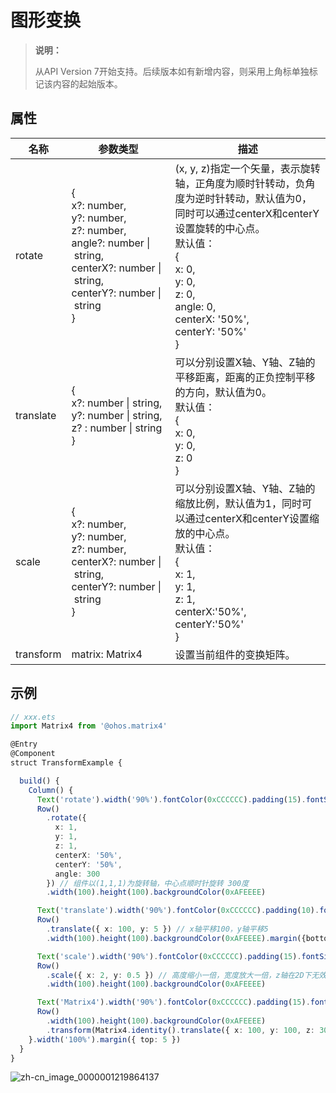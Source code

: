 # 图形变换

>  **说明：**
>
>  从API Version 7开始支持。后续版本如有新增内容，则采用上角标单独标记该内容的起始版本。


## 属性


| 名称      | 参数类型                                                     | 描述                                                         |
| --------- | ------------------------------------------------------------ | ------------------------------------------------------------ |
| rotate    | {<br/>x?:&nbsp;number,<br/>y?:&nbsp;number,<br/>z?:&nbsp;number,<br/>angle?:&nbsp;number&nbsp;\|&nbsp;string,<br/>centerX?:&nbsp;number&nbsp;\|&nbsp;string,<br/>centerY?:&nbsp;number&nbsp;\|&nbsp;string<br/>} | (x,&nbsp;y,&nbsp;z)指定一个矢量，表示旋转轴，正角度为顺时针转动，负角度为逆时针转动，默认值为0，同时可以通过centerX和centerY设置旋转的中心点。<br/>默认值：<br/>{<br/>x:&nbsp;0,<br/>y:&nbsp;0,<br/>z:&nbsp;0,<br/>angle:&nbsp;0,<br/>centerX:&nbsp;'50%',<br/>centerY:&nbsp;'50%'<br/>} |
| translate | {<br/>x?:&nbsp;number&nbsp;\|&nbsp;string,<br/>y?:&nbsp;number&nbsp;\|&nbsp;string,<br/>z?&nbsp;:&nbsp;number&nbsp;\|&nbsp;string<br/>} | 可以分别设置X轴、Y轴、Z轴的平移距离，距离的正负控制平移的方向，默认值为0。<br/>默认值：<br/>{<br/>x:&nbsp;0,<br/>y:&nbsp;0,<br/>z:&nbsp;0<br/>} |
| scale     | {<br/>x?:&nbsp;number,<br/>y?:&nbsp;number,<br/>z?:&nbsp;number,<br/>centerX?:&nbsp;number&nbsp;\|&nbsp;string,<br/>centerY?:&nbsp;number&nbsp;\|&nbsp;string<br/>} | 可以分别设置X轴、Y轴、Z轴的缩放比例，默认值为1，同时可以通过centerX和centerY设置缩放的中心点。<br/>默认值：<br/>{<br/>x:&nbsp;1,<br/>y:&nbsp;1,<br/>z:&nbsp;1,<br/>centerX:'50%',<br/>centerY:'50%'<br/>} |
| transform | matrix:&nbsp;Matrix4                                         | 设置当前组件的变换矩阵。                                     |


## 示例

```ts
// xxx.ets
import Matrix4 from '@ohos.matrix4'

@Entry
@Component
struct TransformExample {

  build() {
    Column() {
      Text('rotate').width('90%').fontColor(0xCCCCCC).padding(15).fontSize(30)
      Row()
        .rotate({
          x: 1,
          y: 1,
          z: 1,
          centerX: '50%',
          centerY: '50%',
          angle: 300
        }) // 组件以(1,1,1)为旋转轴，中心点顺时针旋转 300度
        .width(100).height(100).backgroundColor(0xAFEEEE)

      Text('translate').width('90%').fontColor(0xCCCCCC).padding(10).fontSize(30)
      Row()
        .translate({ x: 100, y: 5 }) // x轴平移100，y轴平移5
        .width(100).height(100).backgroundColor(0xAFEEEE).margin({bottom:10})

      Text('scale').width('90%').fontColor(0xCCCCCC).padding(15).fontSize(30)
      Row()
        .scale({ x: 2, y: 0.5 }) // 高度缩小一倍，宽度放大一倍，z轴在2D下无效果
        .width(100).height(100).backgroundColor(0xAFEEEE)

      Text('Matrix4').width('90%').fontColor(0xCCCCCC).padding(15).fontSize(30)
      Row()
        .width(100).height(100).backgroundColor(0xAFEEEE)
        .transform(Matrix4.identity().translate({ x: 100, y: 100, z: 30 }))
    }.width('100%').margin({ top: 5 })
  }
}
```

![zh-cn_image_0000001219864137](figures/zh-cn_image_0000001219864137.png)
